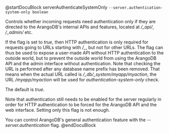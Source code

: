@startDocuBlock serverAuthenticateSystemOnly
`--server.authentication-system-only boolean`

Controls whether incoming requests need authentication only if they are
directed to the ArangoDB's internal APIs and features, located at
*/_api/*,
*/_admin/* etc.

If the flag is set to *true*, then HTTP authentication is only
required for requests going to URLs starting with */_*, but not for other
URLs. The flag can thus be used to expose a user-made API without HTTP
authentication to the outside world, but to prevent the outside world from
using the ArangoDB API and the admin interface without authentication.
Note that checking the URL is performed after any database name prefix
has been removed. That means when the actual URL called is
*/_db/_system/myapp/myaction*, the URL */myapp/myaction* will be used for
*authentication-system-only* check.

The default is *true*.

Note that authentication still needs to be enabled for the server regularly 
in order for HTTP authentication to be forced for the ArangoDB API and the
web interface.  Setting only this flag is not enough.

You can control ArangoDB's general authentication feature with the
*--server.authentication* flag.
@endDocuBlock

